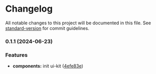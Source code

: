 # Changelog

All notable changes to this project will be documented in this file. See [standard-version](https://github.com/conventional-changelog/standard-version) for commit guidelines.

### 0.1.1 (2024-06-23)


### Features

* **components:** init ui-kit ([4efe83e](https://github.com/Synthetixio/grants-website/commit/4efe83e1ea4a2540be552a308c84b6d9adb3aef9))
